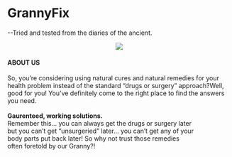 # GrannyFix
--Tried and tested from the diaries of the ancient.

<center><img src="https://d1u5p3l4wpay3k.cloudfront.net/zelda_gamepedia_en/thumb/8/8f/Grandma_The_Wind_Waker_HD.png/150px-Grandma_The_Wind_Waker_HD.png?version=70ccc0bfba03b47fc39ae18f5d840ada"></center>

<h4>ABOUT US<br></h4>
So, you’re considering using natural cures and natural remedies for your health problem instead of the standard “drugs or surgery” approach?Well, good for you! You’ve definitely come to the right place to find the answers you need.<br><br>
                                      <strong>  Gaurenteed, working solutions.</strong><br>
Remember this… you can always get the drugs or surgery later<br> but you can’t get “unsurgeried” later… you can’t get any of your<br> body parts put back later! So why not trust those remedies <br>often foretold by our Granny?!
                                      
    
                                        
                                       
                                        
                                        
